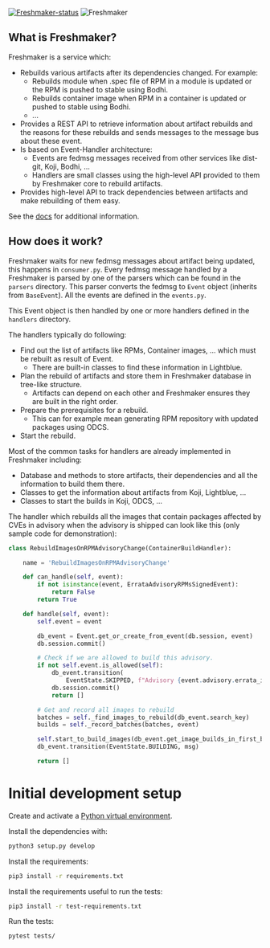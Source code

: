 [![Freshmaker-status](https://quay.io/repository/factory2/freshmaker/status)](https://quay.io/repository/factory2/freshmaker)
![Freshmaker](https://github.com/redhat-exd-rebuilds/freshmaker/raw/master/logo.png)

## What is Freshmaker?

Freshmaker is a service which:

* Rebuilds various artifacts after its dependencies changed. For example:
  * Rebuilds module when .spec file of RPM in a module is updated or  the RPM is pushed to stable using Bodhi.
  * Rebuilds container image when RPM in a container is updated or pushed to stable using Bodhi.
  * ...
* Provides a REST API to retrieve information about artifact rebuilds and the reasons for these rebuilds and sends messages to the message bus about these event.
* Is based on Event-Handler architecture:
  * Events are fedmsg messages received from other services like dist-git, Koji, Bodhi, ...
  * Handlers are small classes using the high-level API provided to them by Freshmaker core to rebuild artifacts.
* Provides high-level API to track dependencies between artifacts and make rebuilding of them easy.

See the [docs](https://redhat-exd-rebuilds.github.io/freshmaker/) for additional information.

## How does it work?

Freshmaker waits for new fedmsg messages about artifact being updated,
this happens in `consumer.py`. Every fedmsg message handled by a Freshmaker
is parsed by one of the parsers which can be found in the `parsers` directory.
This parser converts the fedmsg to `Event` object (inherits from `BaseEvent`).
All the events are defined in the `events.py`.

This Event object is then handled by one or more handlers defined
in the `handlers` directory.

The handlers typically do following:

* Find out the list of artifacts like RPMs, Container images, ... which must be rebuilt as result of Event.
  * There are built-in classes to find these information in Lightblue.
* Plan the rebuild of artifacts and store them in Freshmaker database in tree-like structure.
  * Artifacts can depend on each other and Freshmaker ensures they are built in the right order.
* Prepare the prerequisites for a rebuild.
  * This can for example mean generating RPM repository with updated packages using ODCS.
* Start the rebuild.

Most of the common tasks for handlers are already implemented in Freshmaker including:

* Database and methods to store artifacts, their dependencies and all the information to build them there.
* Classes to get the information about artifacts from Koji, Lightblue, ...
* Classes to start the builds in Koji, ODCS, ...

The handler which rebuilds all the images that contain packages affected by CVEs in advisory when the advisory is shipped can look like this (only sample code for demonstration):

```python
class RebuildImagesOnRPMAdvisoryChange(ContainerBuildHandler):

    name = 'RebuildImagesOnRPMAdvisoryChange'

    def can_handle(self, event):
        if not isinstance(event, ErrataAdvisoryRPMsSignedEvent):
            return False
        return True

    def handle(self, event):
        self.event = event

        db_event = Event.get_or_create_from_event(db.session, event)
        db.session.commit()

        # Check if we are allowed to build this advisory.
        if not self.event.is_allowed(self):
            db_event.transition(
                EventState.SKIPPED, f"Advisory {event.advisory.errata_id} is not allowed")
            db.session.commit()
            return []

        # Get and record all images to rebuild
        batches = self._find_images_to_rebuild(db_event.search_key)
        builds = self._record_batches(batches, event)

        self.start_to_build_images(db_event.get_image_builds_in_first_batch(db.session))
        db_event.transition(EventState.BUILDING, msg)

        return []
```

# Initial development setup

Create and activate a [Python virtual environment](https://virtualenv.pypa.io/en/stable/).

Install the dependencies with:

```bash
python3 setup.py develop
```

Install the requirements:

```bash
pip3 install -r requirements.txt
```

Install the requirements useful to run the tests:

```bash
pip3 install -r test-requirements.txt
```

Run the tests:

```bash
pytest tests/
```
